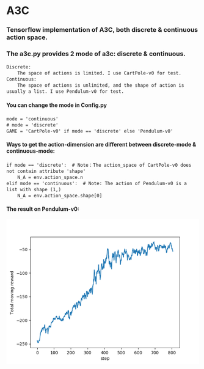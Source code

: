 # A3C
### Tensorflow implementation of A3C, both discrete & continuous action space.

### The a3c.py provides 2 mode of a3c: discrete & continuous.
    Discrete: 
        The space of actions is limited. I use CartPole-v0 for test.
    Continuous: 
        The space of actions is unlimited, and the shape of action is usually a list. I use Pendulum-v0 for test.
#### You can change the mode in Config.py
    mode = 'continuous'
    # mode = 'discrete'
    GAME = 'CartPole-v0' if mode == 'discrete' else 'Pendulum-v0'
#### Ways to get the action-dimension are different between discrete-mode & continuous-mode:
    if mode == 'discrete':  # Note：The action_space of CartPole-v0 does not contain attribute 'shape'
        N_A = env.action_space.n
    elif mode == 'continuous':  # Note: The action of Pendulum-v0 is a list with shape (1,)
        N_A = env.action_space.shape[0]
#### The result on Pendulum-v0:
![figure_1](/images/Pendulum_result.png)




